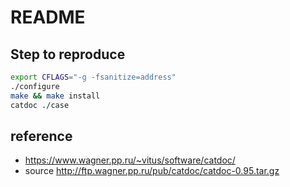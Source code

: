 # README

## Step to reproduce

```bash
export CFLAGS="-g -fsanitize=address"
./configure
make && make install
catdoc ./case
```

## reference

- https://www.wagner.pp.ru/~vitus/software/catdoc/
- source http://ftp.wagner.pp.ru/pub/catdoc/catdoc-0.95.tar.gz
